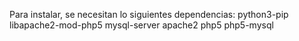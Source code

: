 Para instalar, se necesitan lo siguientes dependencias: 
python3-pip libapache2-mod-php5 mysql-server apache2 php5 php5-mysql
